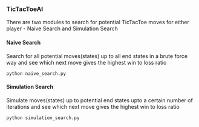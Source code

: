 ### TicTacToeAI

There are two modules to search for potential TicTacToe moves for either player - Naive Search and Simulation Search

#### Naive Search

Search for all potential moves(states) up to all end states in a brute force way and see which next move gives the highest win to loss ratio

```
python naive_search.py
```

#### Simulation Search

Simulate moves(states) up to potential end states upto a certain number of iterations and see which next move gives the highest win to loss ratio

```
python simulation_search.py
```
